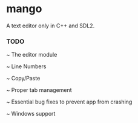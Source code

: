 # mango

A text editor only in C++ and SDL2.

### TODO

~ The editor module

~ Line Numbers

~ Copy/Paste

~ Proper tab management

~ Essential bug fixes to prevent app from crashing

~ Windows support
